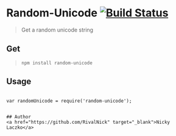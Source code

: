 # Random-Unicode [![Build Status](https://travis-ci.org/RivalNick/randomUnicode.svg?branch=master)](https://travis-ci.org/RivalNick/randomUnicode)
> Get a random unicode string

## Get
>``npm install random-unicode``

## Usage
> ```javascript
	var randomUnicode = require('random-unicode');
```

## Author
<a href="https://github.com/RivalNick" target="_blank">Nicky Laczko</a>